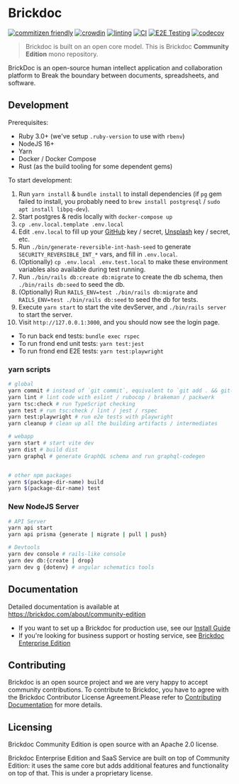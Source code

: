 # Brickdoc

[![commitizen friendly](https://img.shields.io/badge/commitizen-friendly-brightgreen.svg)](http://commitizen.github.io/cz-cli/)
[![crowdin](https://badges.crowdin.net/brickdoc/localized.svg)](https://crowdin.com/project/brickdoc)
[![linting](https://github.com/brickdoc/brickdoc/actions/workflows/linting.yml/badge.svg)](https://github.com/brickdoc/brickdoc/actions/workflows/linting.yml)
[![CI](https://github.com/brickdoc/brickdoc/actions/workflows/ci.yml/badge.svg)](https://github.com/brickdoc/brickdoc/actions/workflows/ci.yml)
[![E2E Testing](https://github.com/brickdoc/brickdoc/actions/workflows/e2e.yml/badge.svg)](https://github.com/brickdoc/brickdoc/actions/workflows/e2e.yml)
[![codecov](https://codecov.io/gh/brickdoc/brickdoc/branch/master/graph/badge.svg?token=BE6RWP2F9E)](https://codecov.io/gh/brickdoc/brickdoc)

> Brickdoc is built on an open core model. This is Brickdoc **Community Edition** mono repository.

BrickDoc is an open-source human intellect application and collaboration platform to Break the boundary between documents, spreadsheets, and software.

## Development

Prerequisites:

- Ruby 3.0+ (we've setup `.ruby-version` to use with `rbenv`)
- NodeJS 16+
- Yarn
- Docker / Docker Compose
- Rust (as the build tooling for some dependent gems)

To start development:

1. Run `yarn install` & `bundle install` to install dependencies (if `pg` gem failed to install, you probably need to `brew install postgresql` / `sudo apt install libpq-dev`).
2. Start postgres & redis locally with `docker-compose up`
3. `cp .env.local.template .env.local`
4. Edit `.env.local` to fill up your [GitHub](https://github.com/settings/developers) key / secret, [Unsplash](https://unsplash.com/oauth/applications) key / secret, etc.
5. Run `./bin/generate-reversible-int-hash-seed` to generate `SECURITY_REVERSIBLE_INT_*` vars, and fill in `.env.local`.
6. (Optionally) `cp .env.local .env.test.local` to make these environment variables also available during test running.
7. Run `./bin/rails db:create db:migrate` to create the db schema, then `./bin/rails db:seed` to seed the db.
8. (Optionally) Run `RAILS_ENV=test ./bin/rails db:migrate` and `RAILS_ENV=test ./bin/rails db:seed` to seed the db for tests.
9. Execute `yarn start` to start the vite devServer, and `./bin/rails server` to start the server.
10. Visit `http://127.0.0.1:3000`, and you should now see the login page.

- To run back end tests: `bundle exec rspec`
- To run frond end unit tests: `yarn test:jest`
- To run frond end E2E tests: `yarn test:playwright`

### yarn scripts

```bash
# global
yarn commit # instead of `git commit`, equivalent to `git add . && git-cz`
yarn lint # lint code with eslint / rubocop / brakeman / packwerk
yarn tsc:check # run TypeScript checking
yarn test # run tsc:check / lint / jest / rspec
yarn test:playwright # run e2e tests with playwright
yarn cleanup # clean up all the building artifacts / intermediates

# webapp
yarn start # start vite dev
yarn dist # build dist
yarn graphql # generate GraphQL schema and run graphql-codegen


# other npm packages
yarn $(package-dir-name) build
yarn $(package-dir-name) test
```

### New NodeJS Server

```bash
# API Server
yarn api start
yarn api prisma {generate | migrate | pull | push}

# Devtools
yarn dev console # rails-like console
yarn dev db:{create | drop}
yarn dev g {dotenv} # angular schematics tools
```

## Documentation

Detailed documentation is available at <https://brickdoc.com/about/community-edition>

- If you want to set up a Brickdoc for production use, see our [Install Guide](https://brickdoc.com/about/install)
- If you're looking for business support or hosting service, see [Brickdoc Enterprise Edition](https://brickdoc.com/pricing)

## Contributing

Brickdoc is an open source project and we are very happy to accept community contributions. To contribute to Brickdoc, you have to agree with the Brickdoc Contributor License Agreement.Please refer to [Contributing Documentation](CONTRIBUTING.md) for more details.

## Licensing

Brickdoc Community Edition is open source with an Apache 2.0 license.

Brickdoc Enterprise Edition and SaaS Service are built on top of Community Edition: it uses the same core but adds additional features and functionality on top of that. This is under a proprietary license.
